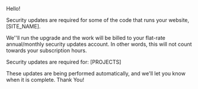 Hello!

Security updates are required for some of the code that runs your website, [SITE_NAME].

We''ll run the upgrade and the work will be billed to your flat-rate annual/monthly security updates account.
In other words, this will not count towards your subscription hours.

Security updates are required for: [PROJECTS]

These updates are being performed automatically, and we'll let you know when it is complete.
Thank You!
